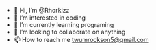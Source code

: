 - 👋 Hi, I’m @Rhorkizz
- 👀 I’m interested in coding
- 🌱 I’m currently learning programing
- 💞️ I’m looking to collaborate on anything
- 📫 How to reach me  twumrockson5@gmail.com

<!---
Rhorkizz/Rhorkizz is a ✨ special ✨ repository because its `README.md` (this file) appears on your GitHub profile.
You can click the Preview link to take a look at your changes.
--->
